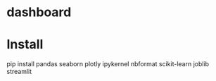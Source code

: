 # dashboard

# Install
pip install pandas seaborn plotly ipykernel nbformat scikit-learn joblib streamlit